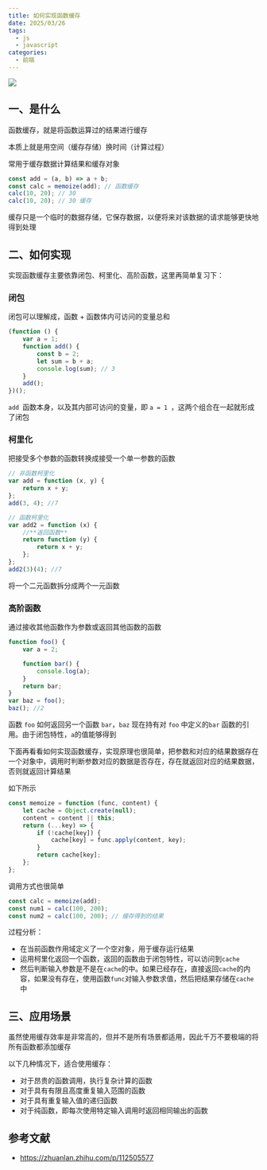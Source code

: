```yaml
---
title: 如何实现函数缓存
date: 2025/03/26
tags:
  - js
  - javascript
categories:
  - 前端
---
```


![](https://static.vue-js.com/2ae9dda0-85fa-11eb-ab90-d9ae814b240d.png)

## 一、是什么

函数缓存，就是将函数运算过的结果进行缓存

本质上就是用空间（缓存存储）换时间（计算过程）

常用于缓存数据计算结果和缓存对象

```js
const add = (a, b) => a + b;
const calc = memoize(add); // 函数缓存
calc(10, 20); // 30
calc(10, 20); // 30 缓存
```

缓存只是一个临时的数据存储，它保存数据，以便将来对该数据的请求能够更快地得到处理

## 二、如何实现

实现函数缓存主要依靠闭包、柯里化、高阶函数，这里再简单复习下：

### 闭包

闭包可以理解成，函数 + 函数体内可访问的变量总和

```js
(function () {
	var a = 1;
	function add() {
		const b = 2;
		let sum = b + a;
		console.log(sum); // 3
	}
	add();
})();
```

`add `函数本身，以及其内部可访问的变量，即 `a = 1 `，这两个组合在⼀起就形成了闭包

### 柯里化

把接受多个参数的函数转换成接受一个单一参数的函数

```js
// 非函数柯里化
var add = function (x, y) {
	return x + y;
};
add(3, 4); //7

// 函数柯里化
var add2 = function (x) {
	//**返回函数**
	return function (y) {
		return x + y;
	};
};
add2(3)(4); //7
```

将一个二元函数拆分成两个一元函数

### 高阶函数

通过接收其他函数作为参数或返回其他函数的函数

```js
function foo() {
	var a = 2;

	function bar() {
		console.log(a);
	}
	return bar;
}
var baz = foo();
baz(); //2
```

函数 `foo` 如何返回另一个函数 `bar`，`baz` 现在持有对 `foo` 中定义的`bar` 函数的引用。由于闭包特性，`a`的值能够得到

下面再看看如何实现函数缓存，实现原理也很简单，把参数和对应的结果数据存在一个对象中，调用时判断参数对应的数据是否存在，存在就返回对应的结果数据，否则就返回计算结果

如下所示

```js
const memoize = function (func, content) {
	let cache = Object.create(null);
	content = content || this;
	return (...key) => {
		if (!cache[key]) {
			cache[key] = func.apply(content, key);
		}
		return cache[key];
	};
};
```

调用方式也很简单

```js
const calc = memoize(add);
const num1 = calc(100, 200);
const num2 = calc(100, 200); // 缓存得到的结果
```

过程分析：

- 在当前函数作用域定义了一个空对象，用于缓存运行结果
- 运用柯里化返回一个函数，返回的函数由于闭包特性，可以访问到`cache`
- 然后判断输入参数是不是在`cache`的中。如果已经存在，直接返回`cache`的内容，如果没有存在，使用函数`func`对输入参数求值，然后把结果存储在`cache`中

## 三、应用场景

虽然使用缓存效率是非常高的，但并不是所有场景都适用，因此千万不要极端的将所有函数都添加缓存

以下几种情况下，适合使用缓存：

- 对于昂贵的函数调用，执行复杂计算的函数
- 对于具有有限且高度重复输入范围的函数
- 对于具有重复输入值的递归函数
- 对于纯函数，即每次使用特定输入调用时返回相同输出的函数

## 参考文献

- https://zhuanlan.zhihu.com/p/112505577
